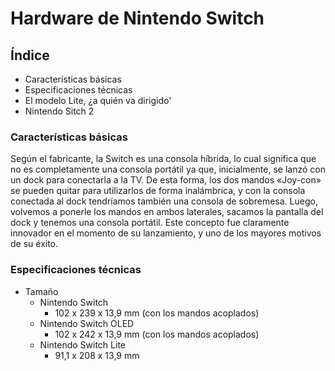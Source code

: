 # Hardware de Nintendo Switch
## Índice
* Características básicas 
* Especificaciones técnicas
* El modelo Lite, ¿a quién va dirigido'
* Nintendo Sitch 2
### Características básicas 
Según el fabricante, la Switch es una consola híbrida, lo cual significa que no es completamente una consola portátil ya que, inicialmente, se lanzó con un dock para conectarla a la TV. De esta forma, los dos mandos «Joy-con» se pueden quitar para utilizarlos de forma inalámbrica, y con la consola conectada al dock tendríamos también una consola de sobremesa. Luego, volvemos a ponerle los mandos en ambos laterales, sacamos la pantalla del dock y tenemos una consola portátil. Este concepto fue claramente innovador en el momento de su lanzamiento, y uno de los mayores motivos de su éxito.
### Especificaciones técnicas

* Tamaño
  * Nintendo Switch
    * 102 x 239 x 13,9 mm (con los mandos acoplados)
  * Nintendo Switch OLED
    * 102 x 242 x 13,9 mm (con los mandos acoplados)
  * Nintendo Switch Lite
    * 91,1 x 208 x 13,9 mm

